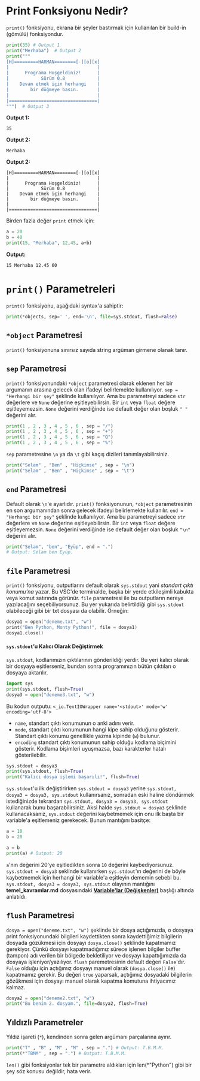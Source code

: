 ﻿# Print Fonksiyonu Nedir?
`print()` fonksiyonu, ekrana bir şeyler bastırmak için kullanılan bir build-in (gömülü) fonksiyondur.
```py
print(35) # Output 1
print("Merhaba")  # Output 2
print("""
[H]=========HARMAN========[-][o][x]
|                                 |
|      Programa Hoşgeldiniz!      |
|            Sürüm 0.8            |
|    Devam etmek için herhangi    |
|        bir düğmeye basın.       |
|                                 |
|=================================|
""")  # Output 3
```
**Output 1:**
```
35
```
**Output 2:**
```
Merhaba
```
**Output 2:**
```
[H]=========HARMAN========[-][o][x]
|                                 |
|      Programa Hoşgeldiniz!      |
|            Sürüm 0.8            |
|    Devam etmek için herhangi    |
|        bir düğmeye basın.       |
|                                 |
|=================================|
```
Birden fazla değer `print` etmek için:
```py
a = 20
b = 40
print(15, "Merhaba", 12,45, a+b)
```
**Output:**
```
15 Merhaba 12.45 60
```
# `print()` Parametreleri
`print()` fonksiyonu, aşağıdaki syntax'a sahiptir:
```py
print(*objects, sep=' ', end='\n', file=sys.stdout, flush=False)
```

## `*object` Parametresi
`print()` fonksiyonuna sınırsız sayıda string argüman girmene olanak tanır.

## `sep` Parametresi
`print()` fonksiyonundaki `*object` parametresi olarak eklenen her bir argumanın arasına gelecek olan ifadeyi belirlemekte kullanılıyor. `sep = "Herhangi bir şey"` şeklinde kullanılıyor. Ama bu parametreyi sadece `str` değerlere ve `None` değerine eşitleyebilirsin. Bir `int` veya `float` değere eşitleyemezsin. `None` değerini verdiğinde ise default değer olan boşluk `" "` değerini alır.
```py
print(1 , 2 , 3 , 4 , 5 , 6 , sep = "/")
print(1 , 2 , 3 , 4 , 5 , 6 , sep = "+")
print(1 , 2 , 3 , 4 , 5 , 6 , sep = "Q")
print(1 , 2 , 3 , 4 , 5 , 6 , sep = "%")
```
`sep` parametresine `\n` ya da `\t` gibi kaçış dizileri tanımlayabilirsiniz.
```py
print("Selam" , "Ben" , "Hiçkimse" , sep = "\n")
print("Selam" , "Ben" , "Hiçkimse" , sep = "\t")
```

## `end` Parametresi
Default olarak `\n`'e ayarlıdır. `print()` fonksiyonunun, `*object` parametresinin en son argumanından sonra gelecek ifadeyi belirlemekte kullanılır. `end = "Herhangi bir şey"` şeklinde kullanılıyor. Ama bu parametreyi sadece `str` değerlere ve `None` değerine eşitleyebilirsin. Bir `int` veya `float` değere eşitleyemezsin. `None` değerini verdiğinde ise default değer olan boşluk `"\n"` değerini alır.
```py
print("Selam", "ben", "Eyüp", end = ".")
# Output: Selam ben Eyüp.
```

## `file` Parametresi
`print()` fonksiyonu, outputlarını default olarak `sys.stdout` yani *standart çıktı konumu’na* yazar. Bu VSC'de terminalde, başka bir yerde etkileşimli kabukta veya komut satırında görünür. `file` parametresi ile bu outputların nereye yazılacağını seçebiliyorsunuz. Bu yer yukarıda belirtildiği gibi `sys.stdout` olabileceği gibi bir txt dosyası da olabilir. Örneğin:
```cpp
dosya1 = open("deneme.txt", "w")
print("Ben Python, Monty Python!", file = dosya1)
dosya1.close()
```
#### `sys.stdout`’u Kalıcı Olarak Değiştirmek
`sys.stdout`, kodlarımızın çıktılarının gönderildiği yerdir. Bu yeri kalıcı olarak bir dosyaya eşitlerseniz, bundan sonra programınızın bütün çıktıları o dosyaya aktarılır.
```py
import sys
print(sys.stdout, flush=True)
dosya3 = open("deneme3.txt", "w")
```
Bu kodun outputu: `<_io.TextIOWrapper name='<stdout>' mode='w' encoding='utf-8'>`
- `name`, standart çıktı konumunun o anki adını verir.
- `mode`, standart çıktı konumunun hangi kipe sahip olduğunu gösterir. Standart çıktı konumu genellikle yazma kipinde (`w`) bulunur.
- `encoding` standart çıktı konumunun sahip olduğu kodlama biçimini gösterir. Kodlama bişimleri uyuşmazsa, bazı karakterler hatalı gösterilebilir.
```py
sys.stdout = dosya3
print(sys.stdout, flush=True)
print("Kalıcı dosya işlemi başarılı!", flush=True)
```
`sys.stdout`'u ilk değiştirirken `sys.stdout = dosya3` yerine `sys.stdout, dosya3 = dosya3, sys.stdout` kullanırsanız, sonradan eski haline döndürmek istediğinizde tekrardan `sys.stdout, dosya3 = dosya3, sys.stdout` kullanarak bunu başarabilirsiniz. Aksi halde `sys.stdout = dosya3` şeklinde kullanacaksanız, `sys.stdout` değerini kaybetmemek için onu ilk başta bir variable'a eşitlemeniz gerekecek. Bunun mantığını basitçe:
```py
a = 10
b = 20

a = b
print(a) # Output: 20
```
`a`'nın değerini 20'ye eşitledikten sonra `10` değerini kaybediyorsunuz. `sys.stdout = dosya3` şeklinde kullanırken `sys.stdout`'ın değerini de böyle kaybetmemek için herhangi bir variable'a eşitleyin dememin sebebi bu. `sys.stdout, dosya3 = dosya3, sys.stdout` olayının mantığını **temel_kavramlar.md** dosyasındaki [**Variable'lar (Değişkenler)**](https://github.com/e-k-eyupoglu/python_tutorial/blob/main/.md/temel_kavramlar/temel_kavramlar.md#variablelar-değişkenler) başlığı altında anlatıldı.

## `flush` Parametresi
`dosya = open("deneme.txt", "w")` şeklinde bir dosya açtığımızda, o dosyaya print fonksiyonundaki bilgileri kaydettikten sonra kaydettiğimiz bilgilerin dosyada gözükmesi için dosyayı `dosya.close()` şeklinde kapatmamız gerekiyor. Çünkü dosyayı kapatmadığımız sürece işlenen bilgiler buffer (tampon) adı verilen bir bölgede bekletiliyor ve dosyayı kapattığımızda da dosyaya işleniyor/yazılıyor. `flush` paremetresinin default değeri `False`'dır. `False` olduğu için açtığımız dosyayı manuel olarak (`dosya.close()`  ile) kapatmamız gerekir. Bu değeri `true` yaparsak, açtığımız dosyadaki bilgilerin gözükmesi için dosyayı manuel olarak kapatma komutuna ihtiyacımız kalmaz.
```py
dosya2 = open("deneme2.txt", "w")
print("Bu benim 2. dosyam.", file=dosya2, flush=True)
```

## Yıldızlı Parametreler
Yıldız işareti (`*`), kendinden sonra gelen argümanı parçalarına ayırır.
```py
print("T" , "B" , "M" , "M" , sep = ".") # Output: T.B.M.M.
print(*"TBMM" , sep = ".") # Output: T.B.M.M.
```
`len()` gibi fonksiyonlar tek bir parametre aldıkları için len(*"Python") gibi bir şey söz konusu değildir, hata verir.
